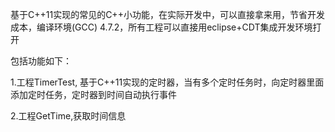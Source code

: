 基于C++11实现的常见的C++小功能，在实际开发中，可以直接拿来用，节省开发成本，编译环境(GCC) 4.7.2，所有工程可以直接用eclipse+CDT集成开发环境打开

包括功能如下：



1.工程TimerTest, 基于C++11实现的定时器，当有多个定时任务时，向定时器里面添加定时任务，定时器到时间自动执行事件

2.工程GetTime,获取时间信息

